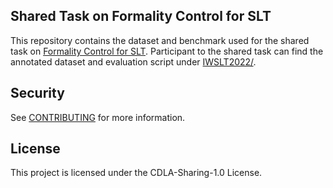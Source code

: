 ## Shared Task on Formality Control for SLT

This repository contains the dataset and benchmark used for the shared task on [Formality Control for SLT](https://iwslt.org/2022/formality).
Participant to the shared task can find the annotated dataset and evaluation script under [IWSLT2022/](/IWSLT2022/). 


## Security

See [CONTRIBUTING](CONTRIBUTING.md#security-issue-notifications) for more information.

## License

This project is licensed under the CDLA-Sharing-1.0 License.

